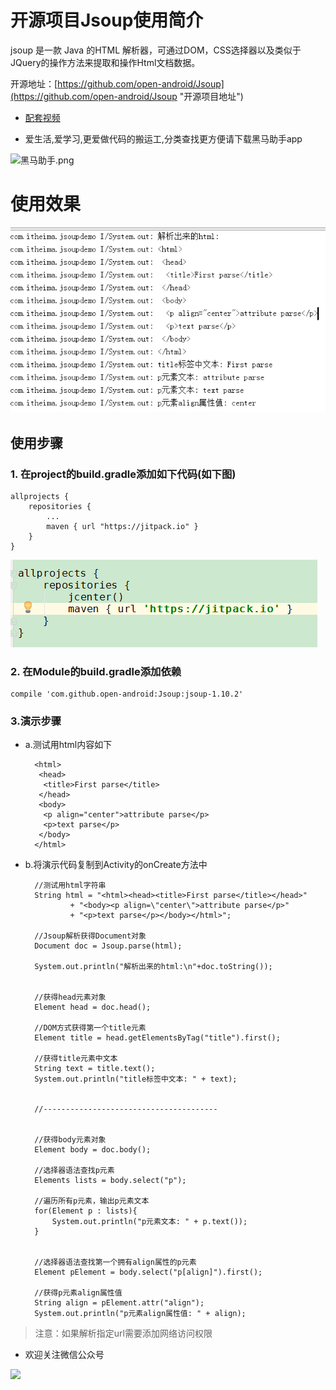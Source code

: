 # 开源项目Jsoup使用简介

jsoup 是一款 Java 的HTML 解析器，可通过DOM，CSS选择器以及类似于JQuery的操作方法来提取和操作Html文档数据。


开源地址：[https://github.com/open-android/Jsoup](https://github.com/open-android/Jsoup "开源项目地址")

* [配套视频](https://www.boxuegu.com/web/html/video.html?courseId=172&sectionId=8a2c9bed5a3a4c7e015a4aa700eb0a2a&chapterId=8a2c9bed5a3a4c7e015a4aa767150a2b&vId=8a2c9bed5a3a4c7e015a4aa7ad870a2c&videoId=D9C78456B7F047A79C33DC5901307461)

* 爱生活,爱学习,更爱做代码的搬运工,分类查找更方便请下载黑马助手app

![黑马助手.png](http://upload-images.jianshu.io/upload_images/4037105-f777f1214328dcc4.png?imageMogr2/auto-orient/strip%7CimageView2/2/w/1240)

# 使用效果
![](jsoup01.png)

## 使用步骤

### 1. 在project的build.gradle添加如下代码(如下图)

	allprojects {
	    repositories {
	        ...
	        maven { url "https://jitpack.io" }
	    }
	}

![](common.png)

### 2. 在Module的build.gradle添加依赖
	
	compile 'com.github.open-android:Jsoup:jsoup-1.10.2'

### 3.演示步骤

* a.测试用html内容如下


		<html>
		 <head>
		  <title>First parse</title>
		 </head>
		 <body>
		  <p align="center">attribute parse</p>
		  <p>text parse</p>
		 </body>
		</html>

* b.将演示代码复制到Activity的onCreate方法中

        //测试用html字符串
        String html = "<html><head><title>First parse</title></head>"
                + "<body><p align=\"center\">attribute parse</p>"
                + "<p>text parse</p></body></html>";

        //Jsoup解析获得Document对象
        Document doc = Jsoup.parse(html);

        System.out.println("解析出来的html:\n"+doc.toString());


        //获得head元素对象
        Element head = doc.head();

        //DOM方式获得第一个title元素
        Element title = head.getElementsByTag("title").first();

        //获得title元素中文本
        String text = title.text();
        System.out.println("title标签中文本: " + text);


        //---------------------------------------


        //获得body元素对象
        Element body = doc.body();

        //选择器语法查找p元素
        Elements lists = body.select("p");

        //遍历所有p元素，输出p元素文本
        for(Element p : lists){
            System.out.println("p元素文本: " + p.text());
        }


        //选择器语法查找第一个拥有align属性的p元素
        Element pElement = body.select("p[align]").first();

        //获得p元素align属性值
        String align = pElement.attr("align");
        System.out.println("p元素align属性值: " + align);


> 注意：如果解析指定url需要添加网络访问权限
> 

* 欢迎关注微信公众号

![](http://upload-images.jianshu.io/upload_images/4037105-8f737b5104dd0b5d.png?imageMogr2/auto-orient/strip%7CimageView2/2/w/1240)
